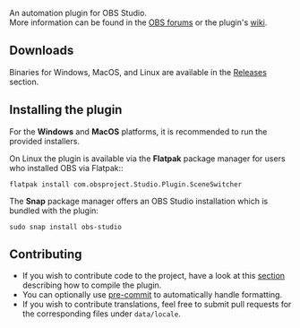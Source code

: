An automation plugin for OBS Studio.  
More information can be found in the [OBS forums](https://obsproject.com/forum/resources/automatic-scene-switching.395/) or the plugin's [wiki](https://github.com/WarmUpTill/SceneSwitcher/wiki).

## Downloads

Binaries for Windows, MacOS, and Linux are available in the [Releases](https://github.com/WarmUpTill/SceneSwitcher/releases) section.

## Installing the plugin

For the **Windows** and **MacOS** platforms, it is recommended to run the provided installers.

On Linux the plugin is available via the **Flatpak** package manager for users who installed OBS via Flatpak::
```
flatpak install com.obsproject.Studio.Plugin.SceneSwitcher
```

The **Snap** package manager offers an OBS Studio installation which is bundled with the plugin:
```
sudo snap install obs-studio
```

## Contributing
- If you wish to contribute code to the project, have a look at this [section](BUILDING.md) describing how to compile the plugin.
- You can optionally use [pre-commit](https://pre-commit.com) to automatically handle formatting.
- If you wish to contribute translations, feel free to submit pull requests for the corresponding files under `data/locale`.
